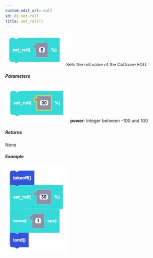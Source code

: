 ```yaml
---
custom_edit_url: null
id: 01-set-roll
title: set_roll()
---
```


![set roll block image](set_roll.PNG)
Sets the roll value of the CoDrone EDU.

##### Parameters
![set roll block param image](set_roll_params.PNG)
**power**: Integer between -100 and 100 <br /> 

##### Returns

None

##### Example

![set roll example](set_roll_example.PNG)
